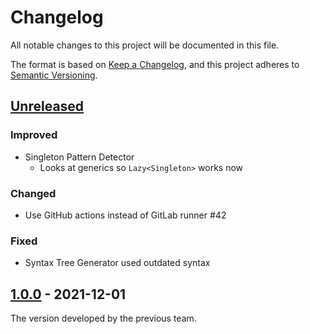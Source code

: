 # Changelog

All notable changes to this project will be documented in this file.

The format is based on [Keep a Changelog](https://keepachangelog.com/en/1.0.0/), and this project adheres
to [Semantic Versioning](https://semver.org/spec/v2.0.0.html).

## [Unreleased]

### Improved

- Singleton Pattern Detector
  - Looks at generics so `Lazy<Singleton>` works now

### Changed

- Use GitHub actions instead of GitLab runner #42

### Fixed

- Syntax Tree Generator used outdated syntax

## [1.0.0] - 2021-12-01

The version developed by the previous team.

[Unreleased]: https://github.com/super-idesign/designpatternrecognizer/compare/v1.0.0...HEAD

[1.0.0]: https://github.com/super-idesign/designpatternrecognizer/releases/tag/v1.0.0
